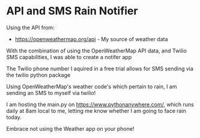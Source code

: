# API and SMS Rain Notifier
Using the API from:
- https://openweathermap.org/api - My source of weather data

With the combination of using the OpenWeatherMap API data, and Twilio SMS capabilities, I was able to create a notifer app

The Twilio phone number I aquired in a free trial allows for SMS sending via the twilio python package

Using OpenWeatherMap's weather code's which pertain to rain, I am sending an SMS to myself via twilio!

I am hosting the main.py on https://www.pythonanywhere.com/, which runs daily at 8am local to me, letting me know whether I am going to face rain today.

Embrace not using the Weather app on your phone!
